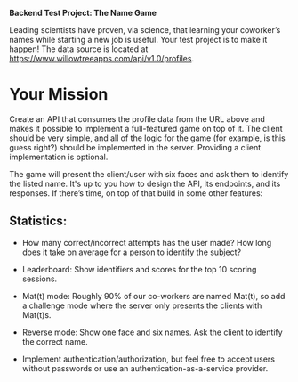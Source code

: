 __Backend Test Project: The Name Game__

Leading scientists have proven, via science, that learning your coworker’s names while starting a new job is useful. Your test project is to make it happen! The data source is located at https://www.willowtreeapps.com/api/v1.0/profiles.

# Your Mission

Create an API that consumes the profile data from the URL above and makes it possible to implement a full-featured game on top of it. The client should be very simple, and all of the logic for the game (for example, is this guess right?) should be implemented in the server.  Providing a client implementation is optional.  

The game will present the client/user with six faces and ask them to identify the listed name. It's up to you how to design the API, its endpoints, and its responses. If there’s time, on top of that build in some other features:


## Statistics:

* How many correct/incorrect attempts has the user made? How long does it take on average for a person to identify the subject?

* Leaderboard: Show identifiers and scores for the top 10 scoring sessions.

* Mat(t) mode: Roughly 90% of our co-workers are named Mat(t), so add a challenge mode where the server only presents the clients with Mat(t)s.

* Reverse mode: Show one face and six names. Ask the client to identify the correct name.

* Implement authentication/authorization, but feel free to accept users without passwords or use an authentication-as-a-service provider.
